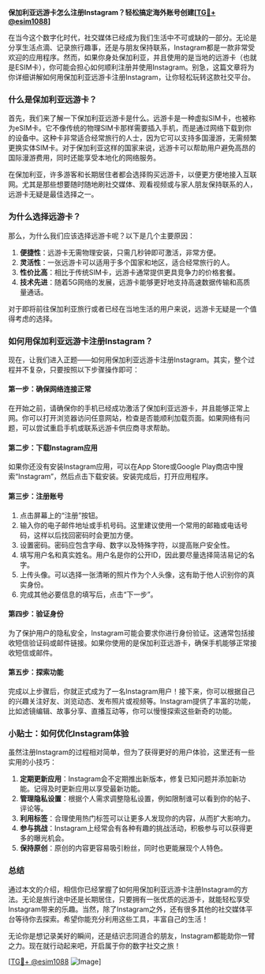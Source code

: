**保加利亚远游卡怎么注册Instagram？轻松搞定海外账号创建[[TG💪+ @esim1088](https://t.me/s/esim1088)]**

在当今这个数字化时代，社交媒体已经成为我们生活中不可或缺的一部分。无论是分享生活点滴、记录旅行趣事，还是与朋友保持联系，Instagram都是一款非常受欢迎的应用程序。然而，如果你身处保加利亚，并且使用的是当地的远游卡（也就是ESIM卡），你可能会担心如何顺利注册并使用Instagram。别急，这篇文章将为你详细讲解如何用保加利亚远游卡注册Instagram，让你轻松玩转这款社交平台。

### **什么是保加利亚远游卡？**

首先，我们来了解一下保加利亚远游卡是什么。远游卡是一种虚拟SIM卡，也被称为eSIM卡。它不像传统的物理SIM卡那样需要插入手机，而是通过网络下载到你的设备中。这种卡非常适合经常旅行的人士，因为它可以支持多国漫游，无需频繁更换实体SIM卡。对于保加利亚这样的国家来说，远游卡可以帮助用户避免高昂的国际漫游费用，同时还能享受本地化的网络服务。

在保加利亚，许多游客和长期居住者都会选择购买远游卡，以便更方便地接入互联网。尤其是那些想要随时随地刷社交媒体、观看视频或与家人朋友保持联系的人，远游卡无疑是最佳选择之一。

### **为什么选择远游卡？**

那么，为什么我们应该选择远游卡呢？以下是几个主要原因：

1. **便捷性**：远游卡无需物理安装，只需几秒钟即可激活，非常方便。
2. **灵活性**：一张远游卡可以适用于多个国家和地区，适合经常旅行的人。
3. **性价比高**：相比于传统SIM卡，远游卡通常提供更具竞争力的价格套餐。
4. **技术先进**：随着5G网络的发展，远游卡能够更好地支持高速数据传输和高质量通话。

对于即将前往保加利亚旅行或者已经在当地生活的用户来说，远游卡无疑是一个值得考虑的选择。

### **如何用保加利亚远游卡注册Instagram？**

现在，让我们进入正题——如何用保加利亚远游卡注册Instagram。其实，整个过程并不复杂，只要按照以下步骤操作即可：

#### **第一步：确保网络连接正常**
在开始之前，请确保你的手机已经成功激活了保加利亚远游卡，并且能够正常上网。你可以打开浏览器访问任意网站，检查是否能顺利加载页面。如果网络有问题，可以尝试重启手机或联系远游卡供应商寻求帮助。

#### **第二步：下载Instagram应用**
如果你还没有安装Instagram应用，可以在App Store或Google Play商店中搜索“Instagram”，然后点击下载安装。安装完成后，打开应用程序。

#### **第三步：注册账号**
1. 点击屏幕上的“注册”按钮。
2. 输入你的电子邮件地址或手机号码。这里建议使用一个常用的邮箱或电话号码，这样以后找回密码时会更加方便。
3. 设置密码。密码应包含字母、数字以及特殊字符，以提高账户安全性。
4. 填写用户名和真实姓名。用户名是你的公开ID，因此要尽量选择简洁易记的名字。
5. 上传头像。可以选择一张清晰的照片作为个人头像，这有助于他人识别你的真实身份。
6. 完成其他必要信息的填写后，点击“下一步”。

#### **第四步：验证身份**
为了保护用户的隐私安全，Instagram可能会要求你进行身份验证。这通常包括接收短信验证码或邮件链接。如果你使用的是保加利亚远游卡，确保手机能够正常接收短信或邮件。

#### **第五步：探索功能**
完成以上步骤后，你就正式成为了一名Instagram用户！接下来，你可以根据自己的兴趣关注好友、浏览动态、发布照片或视频等。Instagram提供了丰富的功能，比如滤镜编辑、故事分享、直播互动等，你可以慢慢探索这些新奇的功能。

### **小贴士：如何优化Instagram体验**

虽然注册Instagram的过程相对简单，但为了获得更好的用户体验，这里还有一些实用的小技巧：

1. **定期更新应用**：Instagram会不定期推出新版本，修复已知问题并添加新功能。记得及时更新应用以享受最新功能。
2. **管理隐私设置**：根据个人需求调整隐私设置，例如限制谁可以看到你的帖子、评论等。
3. **利用标签**：合理使用热门标签可以让更多人发现你的内容，从而扩大影响力。
4. **参与挑战**：Instagram上经常会有各种有趣的挑战活动，积极参与可以获得更多的曝光机会。
5. **保持原创**：原创的内容更容易吸引粉丝，同时也更能展现个人特色。

### **总结**

通过本文的介绍，相信你已经掌握了如何用保加利亚远游卡注册Instagram的方法。无论是旅行途中还是长期居住，只要拥有一张优质的远游卡，就能轻松享受Instagram带来的乐趣。当然，除了Instagram之外，还有很多其他的社交媒体平台等待你去探索。希望你能充分利用这些工具，丰富自己的生活！

无论你是想记录美好的瞬间，还是结识志同道合的朋友，Instagram都能助你一臂之力。现在就行动起来吧，开启属于你的数字社交之旅！

[[TG💪+ @esim1088](https://t.me/s/esim1088) ![Image](https://i.postimg.cc/4NQfJmqS/Snipaste-2025-05-13-00-14-12.png)]